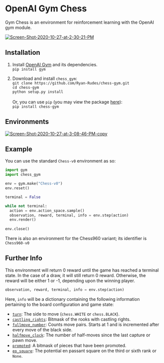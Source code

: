 # OpenAI Gym Chess
Gym Chess is an environment for reinforcement learning with the OpenAI gym module.

<a href="https://imgbb.com/"><img src="https://i.ibb.co/Fw4fhzK/Screen-Shot-2020-10-27-at-2-30-21-PM.png" alt="Screen-Shot-2020-10-27-at-2-30-21-PM" border="0"></a>

## Installation

1. Install [OpenAI Gym](https://github.com/openai/gym) and its dependencies. \
`pip install gym`

2. Download and install `chess_gym`: \
`git clone https://github.com/Ryan-Rudes/chess-gym.git` \
`cd chess-gym` \
`python setup.py install` \
 \
 Or, you can use `pip` (you may view the package [here](https://pypi.org/project/chess-gym/)): \
`pip install chess-gym`

## Environments
<a href="https://ibb.co/dgLW9rH"><img src="https://i.ibb.co/NSmVhsG/Screen-Shot-2020-10-27-at-3-08-46-PM-copy.png" alt="Screen-Shot-2020-10-27-at-3-08-46-PM-copy" border="0"></a>

## Example
You can use the standard `Chess-v0` environment as so:
```python
import gym
import chess_gym

env = gym.make("Chess-v0")
env.reset()

terminal = False

while not terminal:
  action = env.action_space.sample()
  observation, reward, terminal, info = env.step(action)
  env.render()
  
env.close()
```

There is also an environment for the Chess960 variant; its identifier is `Chess960-v0`

## Further Info
This environment will return 0 reward until the game has reached a terminal state. In the case of a draw, it will still return 0 reward. Otherwise, the reward will be either 1 or -1, depending upon the winning player.
```python
observation, reward, terminal, info = env.step(action)
```
Here, `info` will be a dictionary containing the following information pertaining to the board configuration and game state:
* [`turn`](https://python-chess.readthedocs.io/en/latest/core.html#chess.Board.turn): The side to move (`chess.WHITE` or `chess.BLACK`).
* [`castling_rights`](https://python-chess.readthedocs.io/en/latest/core.html#chess.Board.castling_rights): Bitmask of the rooks with castling rights.
* [`fullmove_number`](https://python-chess.readthedocs.io/en/latest/core.html#chess.Board.fullmove_number): Counts move pairs. Starts at 1 and is incremented after every move of the black side.
* [`halfmove_clock`](https://python-chess.readthedocs.io/en/latest/core.html#chess.Board.halfmove_clock): The number of half-moves since the last capture or pawn move.
* [`promoted`](https://python-chess.readthedocs.io/en/latest/core.html#chess.Board.promoted): A bitmask of pieces that have been promoted.
* [`ep_square`](https://python-chess.readthedocs.io/en/latest/core.html#chess.Board.ep_square): The potential en passant square on the third or sixth rank or `None`.
